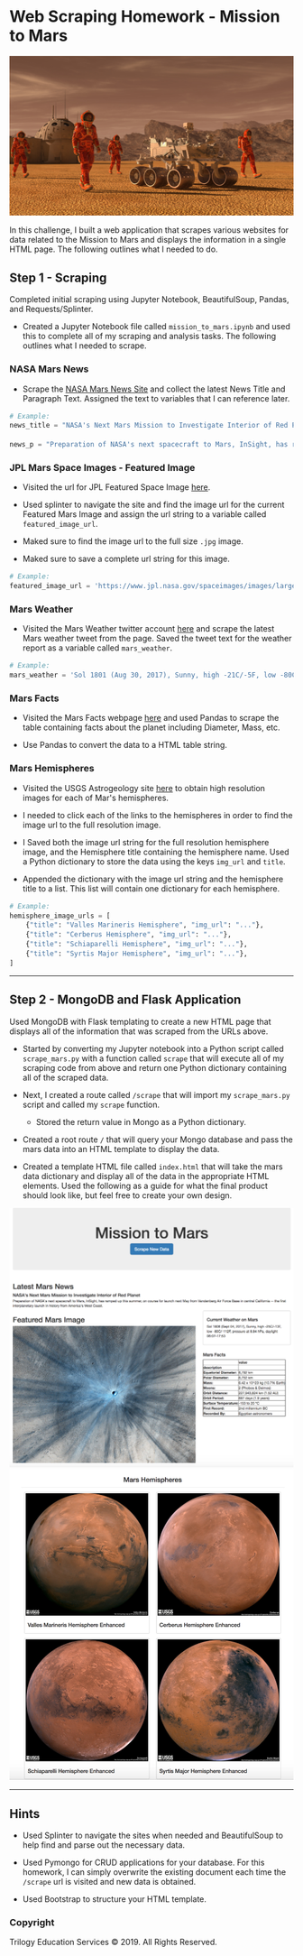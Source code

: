 # Web Scraping Homework - Mission to Mars

![mission_to_mars](Images/mission_to_mars.png)

In this challenge, I built a web application that scrapes various websites for data related to the Mission to Mars and displays the information in a single HTML page. The following outlines what I needed to do.

## Step 1 - Scraping

Completed initial scraping using Jupyter Notebook, BeautifulSoup, Pandas, and Requests/Splinter.

* Created a Jupyter Notebook file called `mission_to_mars.ipynb` and used this to complete all of my scraping and analysis tasks. The following outlines what I needed to scrape.

### NASA Mars News

* Scrape the [NASA Mars News Site](https://mars.nasa.gov/news/) and collect the latest News Title and Paragraph Text. Assigned the text to variables that I can reference later.

```python
# Example:
news_title = "NASA's Next Mars Mission to Investigate Interior of Red Planet"

news_p = "Preparation of NASA's next spacecraft to Mars, InSight, has ramped up this summer, on course for launch next May from Vandenberg Air Force Base in central California -- the first interplanetary launch in history from America's West Coast."
```

### JPL Mars Space Images - Featured Image

* Visited the url for JPL Featured Space Image [here](https://www.jpl.nasa.gov/spaceimages/?search=&category=Mars).

* Used splinter to navigate the site and find the image url for the current Featured Mars Image and assign the url string to a variable called `featured_image_url`.

* Maked sure to find the image url to the full size `.jpg` image.

* Maked sure to save a complete url string for this image.

```python
# Example:
featured_image_url = 'https://www.jpl.nasa.gov/spaceimages/images/largesize/PIA16225_hires.jpg'
```

### Mars Weather

* Visited the Mars Weather twitter account [here](https://twitter.com/marswxreport?lang=en) and scrape the latest Mars weather tweet from the page. Saved the tweet text for the weather report as a variable called `mars_weather`.

```python
# Example:
mars_weather = 'Sol 1801 (Aug 30, 2017), Sunny, high -21C/-5F, low -80C/-112F, pressure at 8.82 hPa, daylight 06:09-17:55'
```

### Mars Facts

* Visited the Mars Facts webpage [here](https://space-facts.com/mars/) and used Pandas to scrape the table containing facts about the planet including Diameter, Mass, etc.

* Use Pandas to convert the data to a HTML table string.

### Mars Hemispheres

* Visited the USGS Astrogeology site [here](https://astrogeology.usgs.gov/search/results?q=hemisphere+enhanced&k1=target&v1=Mars) to obtain high resolution images for each of Mar's hemispheres.

* I needed to click each of the links to the hemispheres in order to find the image url to the full resolution image.

* I Saved both the image url string for the full resolution hemisphere image, and the Hemisphere title containing the hemisphere name. Used a Python dictionary to store the data using the keys `img_url` and `title`.

* Appended the dictionary with the image url string and the hemisphere title to a list. This list will contain one dictionary for each hemisphere.

```python
# Example:
hemisphere_image_urls = [
    {"title": "Valles Marineris Hemisphere", "img_url": "..."},
    {"title": "Cerberus Hemisphere", "img_url": "..."},
    {"title": "Schiaparelli Hemisphere", "img_url": "..."},
    {"title": "Syrtis Major Hemisphere", "img_url": "..."},
]
```

- - -

## Step 2 - MongoDB and Flask Application

Used MongoDB with Flask templating to create a new HTML page that displays all of the information that was scraped from the URLs above.

* Started by converting my Jupyter notebook into a Python script called `scrape_mars.py` with a function called `scrape` that will execute all of my scraping code from above and return one Python dictionary containing all of the scraped data.

* Next, I created a route called `/scrape` that will import my `scrape_mars.py` script and called my `scrape` function.

  * Stored the return value in Mongo as a Python dictionary.

* Created a root route `/` that will query your Mongo database and pass the mars data into an HTML template to display the data.

* Created a template HTML file called `index.html` that will take the mars data dictionary and display all of the data in the appropriate HTML elements. Used the following as a guide for what the final product should look like, but feel free to create your own design.

![final_app_part1.png](Images/final_app_part1.png)
![final_app_part2.png](Images/final_app_part2.png)

- - -

## Hints

* Used Splinter to navigate the sites when needed and BeautifulSoup to help find and parse out the necessary data.

* Used Pymongo for CRUD applications for your database. For this homework, I can simply overwrite the existing document each time the `/scrape` url is visited and new data is obtained.

* Used Bootstrap to structure your HTML template.

### Copyright

Trilogy Education Services © 2019. All Rights Reserved.
